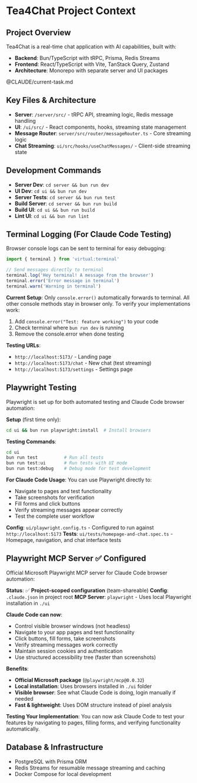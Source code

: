 # Tea4Chat Project Context

## Project Overview
Tea4Chat is a real-time chat application with AI capabilities, built with:
- **Backend**: Bun/TypeScript with tRPC, Prisma, Redis Streams
- **Frontend**: React/TypeScript with Vite, TanStack Query, Zustand
- **Architecture**: Monorepo with separate server and UI packages

@CLAUDE/current-task.md

## Key Files & Architecture
- **Server**: `/server/src/` - tRPC API, streaming logic, Redis message handling
- **UI**: `/ui/src/` - React components, hooks, streaming state management
- **Message Router**: `server/src/router/messageRouter.ts` - Core streaming logic
- **Chat Streaming**: `ui/src/hooks/useChatMessages/` - Client-side streaming state

## Development Commands
- **Server Dev**: `cd server && bun run dev`
- **UI Dev**: `cd ui && bun run dev`
- **Server Tests**: `cd server && bun run test`
- **Build Server**: `cd server && bun run build`
- **Build UI**: `cd ui && bun run build`
- **Lint UI**: `cd ui && bun run lint`

## Terminal Logging (For Claude Code Testing)
Browser console logs can be sent to terminal for easy debugging:

```typescript
import { terminal } from 'virtual:terminal'

// Send messages directly to terminal
terminal.log('Hey terminal! A message from the browser')
terminal.error('Error message in terminal')
terminal.warn('Warning in terminal')
```

**Current Setup**: Only `console.error()` automatically forwards to terminal. All other console methods stay in browser only. To verify your implementations work:

1. Add `console.error("Test: feature working")` to your code
2. Check terminal where `bun run dev` is running
3. Remove the console.error when done testing

**Testing URLs**:
- `http://localhost:5173/` - Landing page
- `http://localhost:5173/chat` - New chat (test streaming)
- `http://localhost:5173/settings` - Settings page

## Playwright Testing
Playwright is set up for both automated testing and Claude Code browser automation:

**Setup** (first time only):
```bash
cd ui && bun run playwright:install  # Install browsers
```

**Testing Commands**:
```bash
cd ui
bun run test          # Run all tests
bun run test:ui       # Run tests with UI mode
bun run test:debug    # Debug mode for test development
```

**For Claude Code Usage**:
You can use Playwright directly to:
- Navigate to pages and test functionality  
- Take screenshots for verification
- Fill forms and click buttons
- Verify streaming messages appear correctly
- Test the complete user workflow

**Config**: `ui/playwright.config.ts` - Configured to run against `http://localhost:5173`
**Tests**: `ui/tests/homepage-and-chat.spec.ts` - Homepage, navigation, and chat interface tests

## Playwright MCP Server ✅ Configured
Official Microsoft Playwright MCP server for Claude Code browser automation:

**Status**: ✅ **Project-scoped configuration** (team-shareable)
**Config**: `.claude.json` in project root
**MCP Server**: `playwright` - Uses local Playwright installation in `./ui`

**Claude Code can now**:
- Control visible browser windows (not headless)
- Navigate to your app pages and test functionality
- Click buttons, fill forms, take screenshots
- Verify streaming messages work correctly
- Maintain session cookies and authentication
- Use structured accessibility tree (faster than screenshots)

**Benefits**:
- **Official Microsoft package** (`@playwright/mcp@0.0.32`)
- **Local installation**: Uses browsers installed in `./ui` folder  
- **Visible browser**: See what Claude Code is doing, login manually if needed
- **Fast & lightweight**: Uses DOM structure instead of pixel analysis

**Testing Your Implementation**:
You can now ask Claude Code to test your features by navigating to pages, filling forms, and verifying functionality automatically.


## Database & Infrastructure
- PostgreSQL with Prisma ORM
- Redis Streams for resumable message streaming and caching
- Docker Compose for local development

